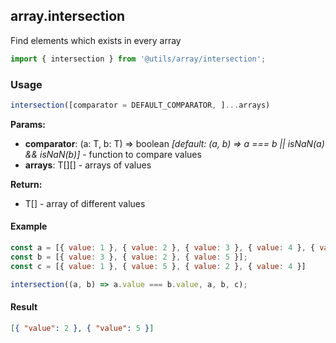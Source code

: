 ## array.intersection

Find elements which exists in every array

```javascript
import { intersection } from '@utils/array/intersection';
```

### Usage

```javascript
intersection([comparator = DEFAULT_COMPARATOR, ]...arrays)
```

**Params:**

* **comparator**: (a: T, b: T) => boolean _[default: (a, b) => a === b || isNaN(a) && isNaN(b)]_ - function to compare values
* **arrays**: T[][] - arrays of values

**Return:**

* T[] - array of different values

#### Example

```javascript
const a = [{ value: 1 }, { value: 2 }, { value: 3 }, { value: 4 }, { value: 5 }];
const b = [{ value: 3 }, { value: 2 }, { value: 5 }];
const c = [{ value: 1 }, { value: 5 }, { value: 2 }, { value: 4 }]

intersection((a, b) => a.value === b.value, a, b, c);
```

#### Result

```json
[{ "value": 2 }, { "value": 5 }]
```